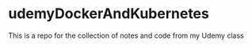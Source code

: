 # udemyDockerAndKubernetes
This is a repo for the collection of notes and code from my Udemy class 
